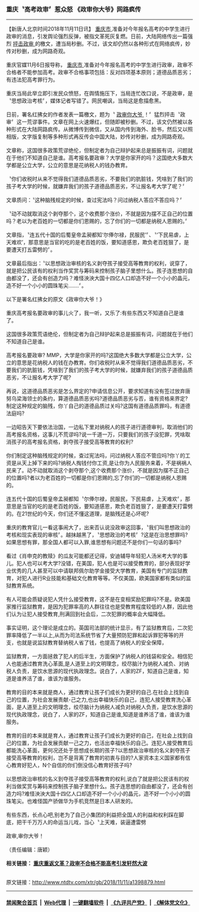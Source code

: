 ### 重庆〝高考政审〞惹众怒 《政审你大爷》网路疯传
------------------------

<div class="wysiwyg">
 【新唐人北京时间2018年11月11日讯】
 <a href="http://www.ntdtv.com/xtr/gb/articlelistbytag_重庆市.html" target="_blank">
  重庆市
 </a>
 准备对今年报名高考的中学生进行政审的消息，引发舆论强烈反弹，被指文革死灰复燃。日前，大陆网络传出一篇强烈
 <a href="http://www.ntdtv.com/xtr/gb/articlelistbytag_抨击政审.html" target="_blank">
  抨击政审
 </a>
 的檄文，遭当局秒删。不过，该文却仍然以各种形式在网络疯传，妙传对秒删，成为网路奇观。
 <br/>
 <br/>
 重庆官媒11月6日报导称，
 <a href="http://www.ntdtv.com/xtr/gb/articlelistbytag_重庆市.html" target="_blank">
  重庆市
 </a>
 准备对今年报名高考的中学生进行政审，政审不合格者不能参加高考。政审不合格事项包括：反对四项基本原则；道德品质恶劣；有违法犯高考罪行为。
 <br/>
 <br/>
 重庆当局此举立即引发民众愤怒，在舆情施压下，当局连忙改口说，不是政审，是〝思想政治考核〞，媒体记者写错了。网民嘲讽，当局这是愈描愈黑。
 <br/>
 <br/>
 日前，署名红拂女的作者发表一篇檄文，题为〝
 <a href="http://www.ntdtv.com/xtr/gb/articlelistbytag_政审你大爷.html" target="_blank">
  政审你大爷
 </a>
 ！〞猛烈抨击〝政审〞这一荒谬事件。文章在网上火速爆红，但随即被秒删。不过，该文仍然被以各种形式在大陆网路疯传。从微博传到微信，又从国内传到海外、脸书，然后又以照相版，文字版复制等多种形式再反传会中国大陆，妙传对秒删，成为网路奇观。
 <br/>
 <br/>
 文章称，这国很多政策荒谬绝伦，但制定者为自己辩护起来总是振振有词，问题就在于他们不知道自己是谁。高考报名要政审？大学是你家开的吗？这国绝大多数大学都是公立大学，公立的意思是花纳税人的钱办教育。
 <br/>
 <br/>
 〝你们收税时从来不觉得我们道德品质恶劣，不要我们的肮脏钱，凭啥到了我们的孩子考大学的时候，就嫌弃我们的孩子道德品质恶劣，不让报名考大学了呢？〞
 <br/>
 <br/>
 文章质问：〝这种脑残规定的时候，查过宪法吗？问过纳税人答应不答应吗？〞
 <br/>
 <br/>
 〝动不动就取消这个剥夺那个，这个收费那个涨价，不就是因为摆不正自己的位置吗？老以为老百姓的一切都是你们恩赐的，忘了你们的一切都是纳税人恩赐的。〞
 <br/>
 <br/>
 文章指，〝连五代十国的后蜀皇帝孟昶都知‘尔俸尔禄，民服民’〞、〝‘下民易虐，上天难欢’，那意思是当官的吃的是老百姓的饭，要知道感恩，欺负老百姓狠了，是要遭天打五雷劈的〞。
 <br/>
 <br/>
 文章最后指出：〝以思想政治审核的名义剥夺孩子接受高等教育的权利，说穿了，就是把公民该有的权利当作奖赏与筹码来控制孩子脑子里想什么。孩子连思想的自由都没了，还会有创造力吗？难怪泱泱大国十四亿人口却造不好一个小小的晶元，造不好一个小小的圆珠笔尖…….〞。
 <br/>
 <br/>
 以下是署名红拂女的原文《政审你大爷！》
 <br/>
 <br/>
 重庆高考报名要政审的事儿火了，我一听，又乐了:有些东西又不知道自己是谁了。
 <br/>
 <br/>
 这国很多政策荒语绝伦，但制定者为自己辩护起来总是振振有词，问题就在于他们不知道自己是谁。
 <br/>
 <br/>
 高考报名要政审? MMP，大学是你家开的吗?这国绝大多数大学都是公立大学，公立的意思是花纳税人的钱在办教育。你们收税时从来不觉得我们道德品质恶劣，不要我们的肮脏钱，凭啥到了我们的孩子考大学的时候，就嫌弃我们的孩子道德品质恶劣，不让报名考大学了呢?
 <br/>
 <br/>
 再说，这道德品质恶劣是怎么界定的?申请信息公开，要求知道有没有签过放弃唐努乌梁海领士的条约，算道德品质恶劣吗?道德品质恶劣与否，谁有资格来界定?制定这种规定的脑残，你丫自己的道德品质过关吗?这国有道德品质罪吗，有道德法庭吗?
 <br/>
 <br/>
 一边昭告天下要依法治国，一边私下里对纳税人的孩子进行道德审判，取消他们的高考报名资格，这事儿不荒谬吗?说一千道一万，只要我们的孩子没犯罪，凭啥取消孩子的高考报名资格，剥夺孩子接受高等教育的权利?
 <br/>
 <br/>
 你们制定这种脑残规定的时候，查过宪法吗，问过纳税人答应不管应吗?你丫的工资是从天上掉下来的吗?纳税人掏钱付你工资,是让你为人民服务来着，不是祸祸人民来了。动不动就取消这个剥夺那个,这个收费那个涨价，不就是因为摆不正自己的位置吗?者以为老百姓的一切都是你们恩赐的,忘了你们的一切都是纳税人恩赐的。
 <br/>
 <br/>
 连五代十国的后蜀皇帝孟昶都知〝尔俸尔禄，民服民，下民易虐，上天难欢〞，那意思是当官的吃的是老百姓的饭，要知道感恩，欺负老百姓狠了，是要遭天打雷劈的。在21世纪的今天，你们还不懂这道理，是脑残还是心坏呢?
 <br/>
 <br/>
 重庆的教育官儿一看这事闹大了，出来否认说没政审这回事，〝我们叫思想政治的考核和现实表现的审核〞。越抹越黑了，〝思想政治的考核〞?这是在治思想罪吗?如果思想有罪，那全国人都可以入罪,谁思想有问题还不是你们一句话的事吗?
 <br/>
 <br/>
 看过《肖申克的教赎》的瓜友可能都还记得，安迪辅导年轻犯人汤米考大学的事儿。犯人也可以考大学?没错，在美国，犯人也是可以接受教育的，部分表现好学业优秀的几人甚至可以中请联邦佩尔助学金接受大学教育，美国有专门的监狱教育，对犯人进行R业技能和基础文化教育等等。不仅美国，欧美国家都有类似的监狱教育系统。
 <br/>
 <br/>
 有人可能会质疑说犯人凭什么接受教育，这不是在变相奖励犯罪吗?不是。欧美国家推行监狱教育，是因为犯罪率高的人群往往也是受教育程度较低的人群，因此他们认为让犯人接受教育,刑满回到社会后，二次犯罪的概率会大幅降低。
 <br/>
 <br/>
 事实证明，这个理论是成立的。英国司法部的统计显示，有了监狱教育后，二次犯罪率降低了一半以上,从而为司法系统节省了大量预防犯罪和起诉罪犯等等的开支，也就是说监狱教育替纳税人省了钱，也提高了纳税人的安全保障，
 <br/>
 <br/>
 监狱教育，一方面拯救了犯人的后半生，方面保护了纳税人的钱袋和安全。相信犯人也能通过教育洗心革面,是人道至上的文明理念，绞尽脑汁为纳税人减负、对纳税人负责，是饮水思源的现代执政理念。说白了，人家的ZF，知道自己是谁，知道是谁养活了谁，谁该为谁服务。
 <br/>
 <br/>
 教育的目的本来就是商人，通过教育让孩子们成长为更好的自己.在社会上找到自己的位置，为社会发展责献-己之力,也出幸福快乐的自己，连犯人接受教育洗心革面，是人道至上的文明理念，绞尽脑计为纳税人减负对纳税人负责，是饮水思源的现代执政理念，说白了，人家的ZF，知道自己是谁,知道是谁养活了谁，谁该为谁服务。
 <br/>
 <br/>
 教育的目的本来就是育人，通过教育让孩子们成长为更好的自己，在社会上找到自己的位置，为社会发展贡献一己之力，也活出幸福快乐的自己。连犯人接受教育后都能洗心革面，更何况还处于思想成长期的孩子?以思想政治审核的名义剥夺孩子接受高等教育的权利，岂不是背离了教育的初衷与目的?人家资本主义国家都有信心教育好犯人，N个自信的你们倒没信心教育好孩子吗?
 <br/>
 <br/>
 以思想政治审核的名义到夺孩子接受高等教育的权利,说白了就是把公民该有的权利当做奖赏与筹码来控制孩子脑子里想什么。孩子连思想的自由都没了，还会有创造力吗?难怪泱泱大国十四亿人口却造不好一个小小的晶元，造不好一个小小的圆珠笔尖。也难怪国产骄做华为手机竞然是日本人研发的。
 <br/>
 <br/>
 有些东西，长点心吧,别老为了自己小集团的利益把全国人的利益和权利踩在脚底，把干千万万人的命运当儿戏，当心〝上天难，装逼遭雷劈
 <br/>
 <br/>
 政审,审你大爷！
 <br/>
 <br/>
 （责任编辑：唐颖）
 <br/>
 <br/>
 <b>
  相关链接：
  <a href="http://www.ntdtv.com/xtr/b5/2018/11/09/a1398580.html">
   重庆重返文革？政审不合格不能高考引发轩然大波
  </a>
 </b>
</div>

<br/>原文链接：http://www.ntdtv.com/xtr/gb/2018/11/11/a1398879.html


------------------------
#### [禁闻聚合首页](https://github.com/gfw-breaker/banned-news/blob/master/README.md) &nbsp;|&nbsp; [Web代理](https://github.com/gfw-breaker/open-proxy/blob/master/README.md) &nbsp;|&nbsp; [一键翻墙软件](https://github.com/gfw-breaker/nogfw/blob/master/README.md) &nbsp;|&nbsp; [《九评共产党》](https://github.com/gfw-breaker/9ping.md/blob/master/README.md#九评之一评共产党是什么) &nbsp;|&nbsp; [《解体党文化》](https://github.com/gfw-breaker/jtdwh.md/blob/master/README.md#绪论)